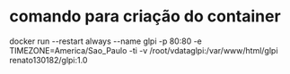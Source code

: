 # comando para criação do container 

docker run --restart always --name glpi -p 80:80 -e TIMEZONE=America/Sao_Paulo -ti -v /root/vdataglpi:/var/www/html/glpi renato130182/glpi:1.0
